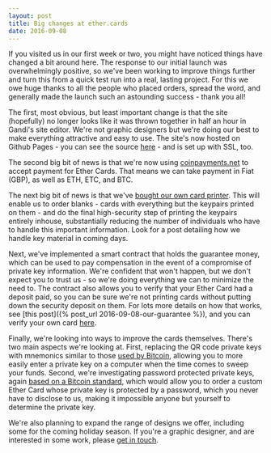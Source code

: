 ```yaml
---
layout: post
title: Big changes at ether.cards
date: 2016-09-08
---
```

If you visited us in our first week or two, you might have noticed things have changed a bit around here. The response to our initial launch was overwhelmingly positive, so we've been working to improve things further and turn this from a quick test run into a real, lasting project. For this we owe huge thanks to all the people who placed orders, spread the word, and generally made the launch such an astounding success - thank you all!

The first, most obvious, but least important change is that the site (hopefully) no longer looks like it was thrown together in half an hour in Gandi's site editor. We're not graphic designers but we're doing our best to make everything attractive and easy to use. The site's now hosted on Github Pages - you can see the source [here](https://github.com/ethercards/ethercards.github.io/) - and is set up with SSL, too.

The second big bit of news is that we're now using [coinpayments.net](https://coinpayments.net/) to accept payment for Ether Cards. That means we can take payment in Fiat (GBP), as well as ETH, ETC, and BTC.

The next big bit of news is that we've [bought our own card printer](https://twitter.com/ether_cards/status/773543741051269121). This will enable us to order blanks - cards with everything but the keypairs printed on them - and do the final high-security step of printing the keypairs entirely inhouse, substantially reducing the number of individuals who have to handle this important information. Look for a post detailing how we handle key material in coming days.

Next, we've implemented a smart contract that holds the guarantee money, which can be used to pay compensation in the event of a compromise of private key information. We're confident that won't happen, but we don't expect you to trust us - so we're doing everything we can to minimize the need to. The contract also allows you to verify that your Ether Card had a deposit paid, so you can be sure we're not printing cards without putting down the security deposit on them. For lots more details on how that works, see [this post]({% post_url 2016-09-08-our-guarantee %}), and you can verify your own card [here](/#verify).

Finally, we're looking into ways to improve the cards themselves. There's two main aspects we're looking at. First, replacing the QR code private keys with mnemonics similar to those [used by Bitcoin](https://github.com/bitcoin/bips/blob/master/bip-0039.mediawiki), allowing you to more easily enter a private key on a computer when the time comes to sweep your funds. Second, we're investigating password protected private keys, again [based on a Bitcoin standard](https://github.com/bitcoin/bips/blob/master/bip-0038.mediawiki), which would allow you to order a custom Ether Card whose private key is protected by a password, which you never have to disclose to us, making it impossible anyone but yourself to determine the private key.

We're also planning to expand the range of designs we offer, including some for the coming holiday season. If you're a graphic designer, and are interested in some work, please [get in touch](mailto:cards@arachnidlabs.com).
